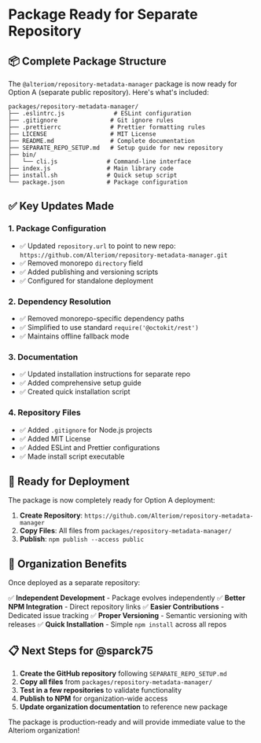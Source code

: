 # Package Ready for Separate Repository

## 📦 Complete Package Structure

The `@alteriom/repository-metadata-manager` package is now ready for Option A (separate public repository). Here's what's included:

```
packages/repository-metadata-manager/
├── .eslintrc.js              # ESLint configuration
├── .gitignore               # Git ignore rules
├── .prettierrc              # Prettier formatting rules
├── LICENSE                  # MIT License
├── README.md                # Complete documentation
├── SEPARATE_REPO_SETUP.md   # Setup guide for new repository
├── bin/
│   └── cli.js              # Command-line interface
├── index.js                # Main library code
├── install.sh              # Quick setup script
└── package.json            # Package configuration
```

## ✅ Key Updates Made

### 1. Package Configuration

- ✅ Updated `repository.url` to point to new repo: `https://github.com/Alteriom/repository-metadata-manager.git`
- ✅ Removed monorepo `directory` field
- ✅ Added publishing and versioning scripts
- ✅ Configured for standalone deployment

### 2. Dependency Resolution

- ✅ Removed monorepo-specific dependency paths
- ✅ Simplified to use standard `require('@octokit/rest')`
- ✅ Maintains offline fallback mode

### 3. Documentation

- ✅ Updated installation instructions for separate repo
- ✅ Added comprehensive setup guide
- ✅ Created quick installation script

### 4. Repository Files

- ✅ Added `.gitignore` for Node.js projects
- ✅ Added MIT License
- ✅ Added ESLint and Prettier configurations
- ✅ Made install script executable

## 🚀 Ready for Deployment

The package is now completely ready for Option A deployment:

1. **Create Repository**: `https://github.com/Alteriom/repository-metadata-manager`
2. **Copy Files**: All files from `packages/repository-metadata-manager/`
3. **Publish**: `npm publish --access public`

## 🎯 Organization Benefits

Once deployed as a separate repository:

✅ **Independent Development** - Package evolves independently
✅ **Better NPM Integration** - Direct repository links
✅ **Easier Contributions** - Dedicated issue tracking
✅ **Proper Versioning** - Semantic versioning with releases
✅ **Quick Installation** - Simple `npm install` across all repos

## 📋 Next Steps for @sparck75

1. **Create the GitHub repository** following `SEPARATE_REPO_SETUP.md`
2. **Copy all files** from `packages/repository-metadata-manager/`
3. **Test in a few repositories** to validate functionality
4. **Publish to NPM** for organization-wide access
5. **Update organization documentation** to reference new package

The package is production-ready and will provide immediate value to the Alteriom organization!
